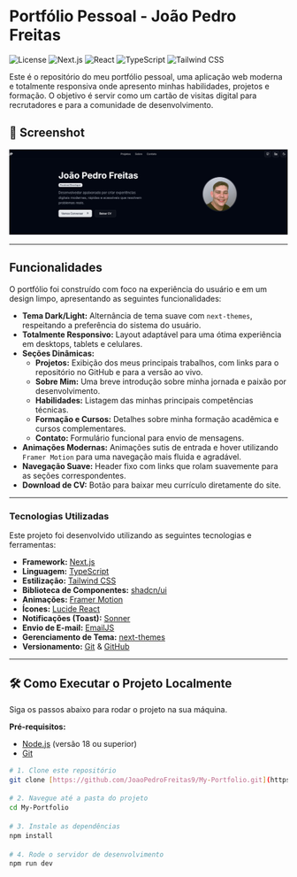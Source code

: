 # Portfólio Pessoal - João Pedro Freitas

![License](https://img.shields.io/badge/license-MIT-blue.svg) ![Next.js](https://img.shields.io/badge/Next.js-15.4.6-black?logo=next.js) ![React](https://img.shields.io/badge/React-19.1.0-blue?logo=react) ![TypeScript](https://img.shields.io/badge/TypeScript-5-blue?logo=typescript) ![Tailwind CSS](https://img.shields.io/badge/Tailwind_CSS-4-38B2AC?logo=tailwind-css)

Este é o repositório do meu portfólio pessoal, uma aplicação web moderna e totalmente responsiva onde apresento minhas habilidades, projetos e formação. O objetivo é servir como um cartão de visitas digital para recrutadores e para a comunidade de desenvolvimento.


## 📸 Screenshot

![Screenshot do Portfólio em modo escuro](public/portifolio.png)

---

##  Funcionalidades

O portfólio foi construído com foco na experiência do usuário e em um design limpo, apresentando as seguintes funcionalidades:

* **Tema Dark/Light:** Alternância de tema suave com `next-themes`, respeitando a preferência do sistema do usuário.
* **Totalmente Responsivo:** Layout adaptável para uma ótima experiência em desktops, tablets e celulares.
* **Seções Dinâmicas:**
    * **Projetos:** Exibição dos meus principais trabalhos, com links para o repositório no GitHub e para a versão ao vivo.
    * **Sobre Mim:** Uma breve introdução sobre minha jornada e paixão por desenvolvimento.
    * **Habilidades:** Listagem das minhas principais competências técnicas.
    * **Formação e Cursos:** Detalhes sobre minha formação acadêmica e cursos complementares.
    * **Contato:** Formulário funcional para envio de mensagens.
* **Animações Modernas:** Animações sutis de entrada e hover utilizando `Framer Motion` para uma navegação mais fluida e agradável.
* **Navegação Suave:** Header fixo com links que rolam suavemente para as seções correspondentes.
* **Download de CV:** Botão para baixar meu currículo diretamente do site.

---

###  Tecnologias Utilizadas

Este projeto foi desenvolvido utilizando as seguintes tecnologias e ferramentas:

* **Framework:** [Next.js](https://nextjs.org/)
* **Linguagem:** [TypeScript](https://www.typescriptlang.org/)
* **Estilização:** [Tailwind CSS](https://tailwindcss.com/)
* **Biblioteca de Componentes:** [shadcn/ui](https://ui.shadcn.com/)
* **Animações:** [Framer Motion](https://www.framer.com/motion/)
* **Ícones:** [Lucide React](https://lucide.dev/)
* **Notificações (Toast):** [Sonner](https://sonner.emilkowal.ski/)
* **Envio de E-mail:** [EmailJS](https://www.emailjs.com/)
* **Gerenciamento de Tema:** [next-themes](https://github.com/pacocoursey/next-themes)
* **Versionamento:** [Git](https://git-scm.com/) & [GitHub](https://github.com)
---

## 🛠 Como Executar o Projeto Localmente

Siga os passos abaixo para rodar o projeto na sua máquina.

**Pré-requisitos:**
* [Node.js](https://nodejs.org/en/) (versão 18 ou superior)
* [Git](https://git-scm.com/)

```bash
# 1. Clone este repositório
git clone [https://github.com/JoaoPedroFreitas9/My-Portfolio.git](https://github.com/JoaoPedroFreitas9/My-Portfolio.git)

# 2. Navegue até a pasta do projeto
cd My-Portfolio

# 3. Instale as dependências
npm install

# 4. Rode o servidor de desenvolvimento
npm run dev
